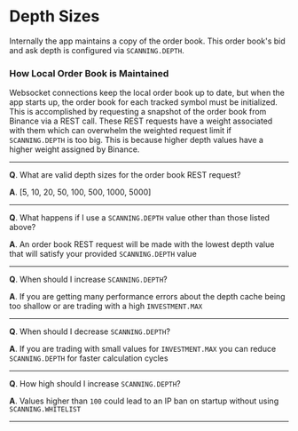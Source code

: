 # Depth Sizes

Internally the app maintains a copy of the order book. This order book's bid and ask depth is configured via `SCANNING.DEPTH`.


### How Local Order Book is Maintained

Websocket connections keep the local order book up to date, but when the app starts up, the order book for each tracked symbol must be initialized.
This is accomplished by requesting a snapshot of the order book from Binance via a REST call.
These REST requests have a weight associated with them which can overwhelm the weighted request limit if `SCANNING.DEPTH` is too big.
This is because higher depth values have a higher weight assigned by Binance.

---

**Q**. What are valid depth sizes for the order book REST request?

**A**. [5, 10, 20, 50, 100, 500, 1000, 5000]

---

**Q**. What happens if I use a `SCANNING.DEPTH` value other than those listed above?

**A**. An order book REST request will be made with the lowest depth value that will satisfy your provided `SCANNING.DEPTH` value

---

**Q**. When should I increase `SCANNING.DEPTH`?

**A**. If you are getting many performance errors about the depth cache being too shallow or are trading with a high `INVESTMENT.MAX`

---

**Q**. When should I decrease `SCANNING.DEPTH`?

**A**. If you are trading with small values for `INVESTMENT.MAX` you can reduce `SCANNING.DEPTH` for faster calculation cycles

---

**Q**. How high should I increase `SCANNING.DEPTH`?

**A**. Values higher than `100` could lead to an IP ban on startup without using `SCANNING.WHITELIST`

---
